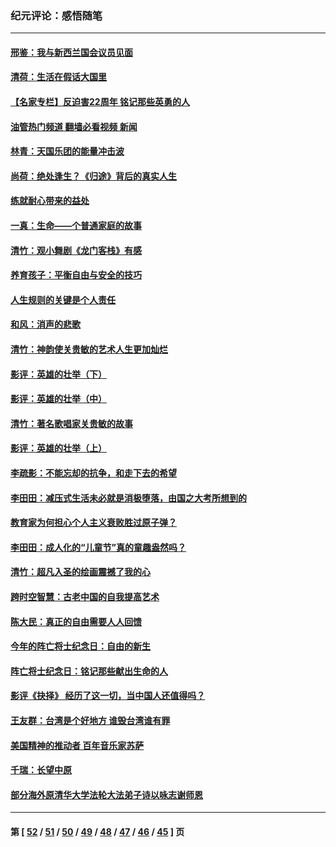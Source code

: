 ### 纪元评论：感悟随笔
---
#### [邢鉴：我与新西兰国会议员见面](../../pages/nsc1035/n13111626.md?07250330) 
#### [清荷：生活在假话大国里](../../pages/nsc1035/n13103916.md?07250330) 
#### [【名家专栏】反迫害22周年 铭记那些英勇的人](../../pages/nsc1035/n13102771.md?07250330) 
#### [油管热门频道 翻墙必看视频 新闻](ok?07250330)
#### [林青：天国乐团的能量冲击波](../../pages/nsc1035/n13099634.md?07250330) 
#### [尚荷：绝处逢生？《归途》背后的真实人生](../../pages/nsc1035/n13099470.md?07250330) 
#### [练就耐心带来的益处](../../pages/nsc1035/n13081876.md?07250330) 
#### [一真：生命——个普通家庭的故事](../../pages/nsc1035/n13075782.md?07250330) 
#### [清竹：观小舞剧《龙门客栈》有感](../../pages/nsc1035/n13069850.md?07250330) 
#### [养育孩子：平衡自由与安全的技巧](../../pages/nsc1035/n13054510.md?07250330) 
#### [人生规则的关键是个人责任](../../pages/nsc1035/n13053252.md?07250330) 
#### [和风：消声的悲歌](../../pages/nsc1035/n13051994.md?07250330) 
#### [清竹：神韵使关贵敏的艺术人生更加灿烂](../../pages/nsc1035/n13038731.md?07250330) 
#### [影评：英雄的壮举（下）](../../pages/nsc1035/n13027438.md?07250330) 
#### [影评：英雄的壮举（中）](../../pages/nsc1035/n13027244.md?07250330) 
#### [清竹：著名歌唱家关贵敏的故事](../../pages/nsc1035/n13025435.md?07250330) 
#### [影评：英雄的壮举（上）](../../pages/nsc1035/n13024688.md?07250330) 
#### [李疏影：不能忘却的抗争，和走下去的希望](../../pages/nsc1035/n13022097.md?07250330) 
#### [李田田：减压式生活未必就是消极堕落，由国之大考所想到的](../../pages/nsc1035/n13017621.md?07250330) 
#### [教育家为何担心个人主义衰败胜过原子弹？](../../pages/nsc1035/n13002969.md?07250330) 
#### [李田田：成人化的“儿童节”真的童趣盎然吗？](../../pages/nsc1035/n13000386.md?07250330) 
#### [清竹：超凡入圣的绘画震撼了我的心](../../pages/nsc1035/n12993985.md?07250330) 
#### [跨时空智慧：古老中国的自我提高艺术](../../pages/nsc1035/n12988506.md?07250330) 
#### [陈大民：真正的自由需要人人回馈](../../pages/nsc1035/n12990148.md?07250330) 
#### [今年的阵亡将士纪念日：自由的新生](../../pages/nsc1035/n12989540.md?07250330) 
#### [阵亡将士纪念日：铭记那些献出生命的人](../../pages/nsc1035/n12985418.md?07250330) 
#### [影评《抉择》 经历了这一切，当中国人还值得吗？](../../pages/nsc1035/n12983029.md?07250330) 
#### [王友群：台湾是个好地方 谁毁台湾谁有罪](../../pages/nsc1035/n12977761.md?07250330) 
#### [美国精神的推动者 百年音乐家苏萨](../../pages/nsc1035/n12974542.md?07250330) 
#### [千瑞：长望中原](../../pages/nsc1035/n12976554.md?07250330) 
#### [部分海外原清华大学法轮大法弟子诗以咏志谢师恩](../../pages/nsc1035/n12957723.md?07250330) 

---
#### 第 [ [52](./52.md?07250330) / [51](./51.md?07250330) / [50](./50.md?07250330) / [49](./49.md?07250330) / [48](./48.md?07250330) / [47](./47.md?07250330) / [46](./46.md?07250330) / [45](./45.md?07250330) ] 页
